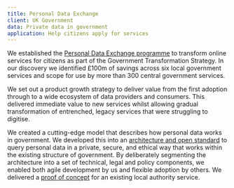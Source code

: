 ```yaml
---
title: Personal Data Exchange
client: UK Government
data: Private data in government
application: Help citizens apply for services
---
```

We established the [Personal Data Exchange programme](https://dataingovernment.blog.gov.uk/2017/08/25/digital-eligibility-checks-for-service-teams/) to transform online services for citizens as part of the Government Transformation Strategy. In our discovery we identified £100m of savings across six local government services and scope for use by more than 300 central government services.

We set out a product growth strategy to deliver value from the first adoption through to a wide ecosystem of data providers and consumers. This delivered immediate value to new services whilst allowing gradual transformation of entrenched, legacy services that were struggling to digitise.

We created a cutting-edge model that describes how personal data works in government. We developed this into an [architecture and open standard](https://github.com/alphagov/aquae-specification) to query personal data in a private, secure, and ethical way that works within the existing structure of government. By deliberately segmenting the architecture into a set of technical, legal and policy components, we enabled both agile development by us and flexible adoption by others. We delivered a [proof of concept](https://github.com/alphagov/blue-badge-demo) for an existing local authority service.
